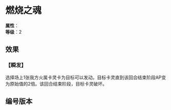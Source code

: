 
<script setup>
let list = [
    { number: "SP02-020", url: "/packs/SP02" }
]
</script>

# 燃烧之魂

**属性**：<CardAttribute text="火"/><br>
**等级**：2

## 效果

### 【瞬发】

选择场上1张我方火属卡灵卡为目标可以发动。目标卡灵直到该回合结束阶段AP变为原始值的2倍。该回合结束阶段，目标卡灵破坏。

## 编号版本

<CardNumberBox :list="list"/>
